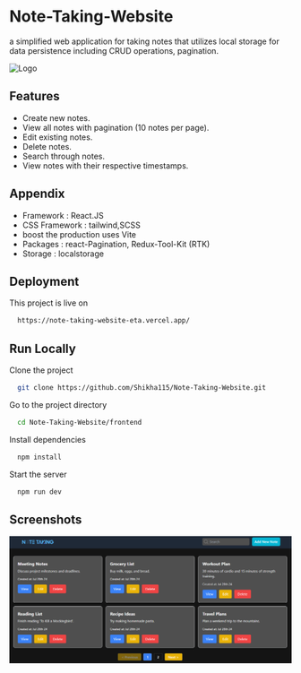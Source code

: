 
# Note-Taking-Website

a simplified web application for taking notes that utilizes local storage for data persistence including CRUD operations, pagination.


![Logo](https://note-taking-website-eta.vercel.app/assets/logo-Bxbsbmcu.png)


## Features

- Create new notes.
- View all notes with pagination (10 notes per page).
- Edit existing notes.
- Delete notes.
- Search through notes.
- View notes with their respective timestamps.

## Appendix

- Framework : React.JS
- CSS Framework : tailwind,SCSS
- boost the production uses Vite
- Packages : react-Pagination, Redux-Tool-Kit (RTK)
- Storage : localstorage


## Deployment

This project is live on

```bash
  https://note-taking-website-eta.vercel.app/
```



## Run Locally

Clone the project

```bash
  git clone https://github.com/Shikha115/Note-Taking-Website.git
```

Go to the project directory

```bash
  cd Note-Taking-Website/frontend
```

Install dependencies

```bash
  npm install
```

Start the server

```bash
  npm run dev
```


## Screenshots

![App Screenshot](https://raw.githubusercontent.com/Shikha115/Note-Taking-Website/main/frontend/src/assets/images/ss/1.png)
